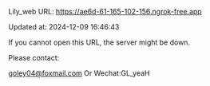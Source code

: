 Lily_web URL: https://ae6d-61-165-102-156.ngrok-free.app

Updated at: 2024-12-09 16:46:43

If you cannot open this URL, the server might be down.

Please contact: 

goley04@foxmail.com Or Wechat:GL_yeaH